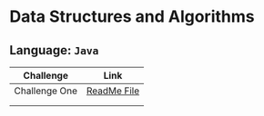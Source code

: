 # Data Structures and Algorithms

## Language: `Java`


| Challenge  | Link   |
|:-:|:-:|
|  Challenge One  | [ReadMe File](https://github.com/naeemalomari/data-structures-and-algorithms/blob/array-reverse/java/ChallengeOne/README.md)  |
|   |   |
|   |   |

